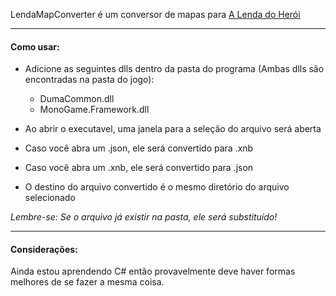 LendaMapConverter é um conversor de mapas para <a href="http://alendadoheroi.com.br/">A Lenda do Herói</a>

<hr />

#### Como usar:
- Adicione as seguintes dlls dentro da pasta do programa (Ambas dlls são encontradas na pasta do jogo):
  - DumaCommon.dll
  - MonoGame.Framework.dll
  
- Ao abrir o executavel, uma janela para a seleção do arquivo será aberta
- Caso você abra um .json, ele será convertido para .xnb
- Caso você abra um .xnb, ele será convertido para .json
- O destino do arquivo convertido é o mesmo diretório do arquivo selecionado

*Lembre-se: Se o arquivo já existir na pasta, ele será substituído!*

<hr />

#### Considerações:
Ainda estou aprendendo C# então provavelmente deve haver formas melhores de se fazer a mesma coisa.
